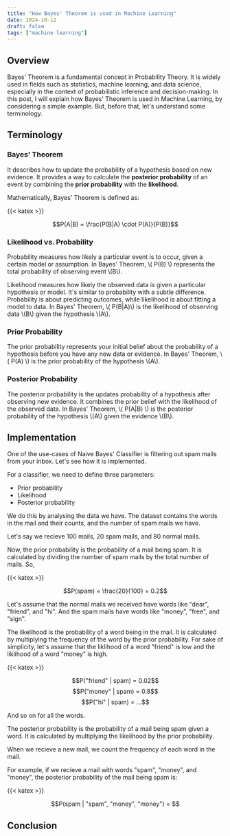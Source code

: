 ```yaml
---
title: "How Bayes' Theorem is used in Machine Learning"
date: 2024-10-12
draft: false
tags: ["machine learning"]
---
```


## Overview

Bayes' Theorem is a fundamental concept in Probability Theory. It is widely used in fields such as statistics, machine learning, and data science, especially in the context of probabilistic inference and decision-making. In this post, I will explain how Bayes' Theorem is used in Machine Learning, by considering a simple example. But, before that, let's understand some terminology.

## Terminology

### Bayes' Theorem

It describes how to update the probability of a hypothesis based on new evidence. It provides a way to calculate the **posterior probability** of an event by combining the **prior probability** with the **likelihood**.

Mathematically, Bayes' Theorem is defined as:

{{< katex >}}

$$P(A|B) = \frac{P(B|A) \cdot P(A)}{P(B)}$$

### Likelihood vs. Probability

Probability measures how likely a particular event is to occur, given a certain model or assumption. In Bayes' Theorem, \\( P(B) \\) represents the total probability of observing event \\(B\\).

Likelihood measures how likely the observed data is given a particular hypothesis or model. It's similar to probability with a subtle difference. Probability is about predicting outcomes, while likelihood is about fitting a model to data. In Bayes' Theorem, \\( P(B|A)\\) is the likelihood of observing data \\(B\\) given the hypothesis \\(A\\).

### Prior Probability

The prior probability represents your initial belief about the probability of a hypothesis before you have any new data or evidence. In Bayes' Theorem, \\( P(A) \\) is the prior probability of the hypothesis \\(A\\).

### Posterior Probability

The posterior probability is the updates probability of a hypothesis after observing new evidence. It combines the prior belief with the likelihood of the observed data. In Bayes' Theorem, \\( P(A|B) \\) is the posterior probability of the hypothesis \\(A\\) given the evidence \\(B\\).

## Implementation

One of the use-cases of Naive Bayes' Classifier is filtering out spam mails from your inbox. Let's see how it is implemented.

For a classifier, we need to define three parameters:
- Prior probability
- Likelihood
- Posterior probability

We do this by analysing the data we have. The dataset contains the words in the mail and their counts, and the number of spam mails we have.

Let's say we recieve 100 mails, 20 spam mails, and 80 normal mails.

Now, the prior probability is the probability of a mail being spam. It is calculated by dividing the number of spam mails by the total number of mails. So,

{{< katex >}}

$$P(spam) = \frac{20}{100} = 0.2$$

Let's assume that the normal mails we received have words like "dear", "friend", and "hi". And the spam mails have words like "money", "free", and "sign".

The likelihood is the probability of a word being in the mail. It is calculated by multiplying the frequency of the word by the prior probability. For sake of simplicity, let's assume that the liklihood of a word "friend" is low and the liklihood of a word "money" is high.

{{< katex >}}

$$P("friend" | spam) = 0.02$$
$$P("money" | spam) = 0.8$$
$$P("hi" | spam) = ...$$

And so on for all the words.

The posterior probability is the probability of a mail being spam given a word. It is calculated by multiplying the likelihood by the prior probability.

When we recieve a new mail, we count the frequency of each word in the mail.

For example, if we recieve a mail with words "spam", "money", and "money", the posterior probability of the mail being spam is:

{{< katex >}}

$$P(spam | "spam", "money", "money") = $$

## Conclusion